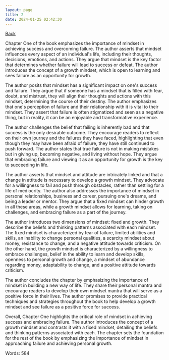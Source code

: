 ```yaml
---
layout: page
title: 2
date: 2024-01-25 02:42:30
---
```


[Back](./)


Chapter One of the book emphasizes the importance of mindset in achieving success and overcoming failure. The author asserts that mindset influences every aspect of an individual's life, including their thoughts, decisions, emotions, and actions. They argue that mindset is the key factor that determines whether failure will lead to success or defeat. The author introduces the concept of a growth mindset, which is open to learning and sees failure as an opportunity for growth.

The author posits that mindset has a significant impact on one's success and failure. They argue that if someone has a mindset that is filled with fear, doubt, and mistrust, they will align their thoughts and actions with this mindset, determining the course of their destiny. The author emphasizes that one's perception of failure and their relationship with it is vital to their mindset. They assert that failure is often stigmatized and seen as a negative thing, but in reality, it can be an enjoyable and transformative experience.

The author challenges the belief that failing is inherently bad and that success is the only desirable outcome. They encourage readers to reflect on their own journey and the failures they have faced, highlighting that even though they may have been afraid of failure, they have still continued to push forward. The author states that true failure is not in making mistakes but in giving up, becoming negative, and living without hope. They argue that embracing failure and viewing it as an opportunity for growth is the key to succeeding in life.

The author asserts that mindset and attitude are intricately linked and that a change in attitude is necessary to develop a growth mindset. They advocate for a willingness to fail and push through obstacles, rather than settling for a life of mediocrity. The author also addresses the importance of mindset in personal relationships, business and career, pursuing one's dreams, and being a leader or mentor. They argue that a fixed mindset can hinder growth in all these areas, while a growth mindset allows for learning, taking on challenges, and embracing failure as a part of the journey.

The author introduces two dimensions of mindset: fixed and growth. They describe the beliefs and thinking patterns associated with each mindset. The fixed mindset is characterized by fear of failure, limited abilities and skills, an inability to change personal qualities, a scarcity mindset about money, resistance to change, and a negative attitude towards criticism. On the other hand, the growth mindset is characterized by a willingness to embrace challenges, belief in the ability to learn and develop skills, openness to personal growth and change, a mindset of abundance regarding money, adaptability to change, and a positive attitude towards criticism.

The author concludes the chapter by emphasizing the importance of mindset in building a new way of life. They share their personal mantra and encourage readers to develop their own mindset mantra that will serve as a positive force in their lives. The author promises to provide practical techniques and strategies throughout the book to help develop a growth mindset and see failure as a positive force for success.

Overall, Chapter One highlights the critical role of mindset in achieving success and embracing failure. The author introduces the concept of a growth mindset and contrasts it with a fixed mindset, detailing the beliefs and thinking patterns associated with each. The chapter sets the foundation for the rest of the book by emphasizing the importance of mindset in approaching failure and achieving personal growth.

Words: 584